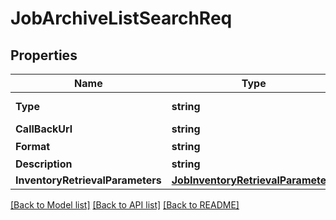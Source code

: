 # JobArchiveListSearchReq

## Properties

Name | Type | Description | Notes
------------ | ------------- | ------------- | -------------
**Type** | **string** | archive-retrieval | [optional] 
**CallBackUrl** | **string** |  | [optional] 
**Format** | **string** | 默认JSON | [optional] 
**Description** | **string** |  | [optional] 
**InventoryRetrievalParameters** | [**JobInventoryRetrievalParameters**](JobInventoryRetrievalParameters.md) |  | [optional] 

[[Back to Model list]](../README.md#documentation-for-models) [[Back to API list]](../README.md#documentation-for-api-endpoints) [[Back to README]](../README.md)


